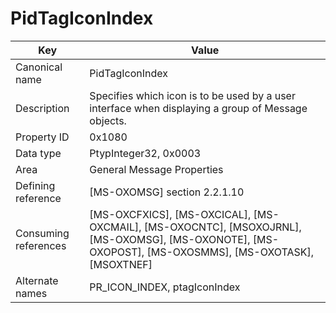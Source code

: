 # PidTagIconIndex

| Key | Value |
|---|---|
| Canonical name | PidTagIconIndex |
| Description | Specifies which icon is to be used by a user interface when displaying a group of Message objects. |
| Property ID | 0x1080 |
| Data type | PtypInteger32, 0x0003 |
| Area | General Message Properties |
| Defining reference | [MS-OXOMSG] section 2.2.1.10 |
| Consuming references | [MS-OXCFXICS], [MS-OXCICAL], [MS-OXCMAIL], [MS-OXOCNTC], [MSOXOJRNL], [MS-OXOMSG], [MS-OXONOTE], [MS-OXOPOST], [MS-OXOSMMS], [MS-OXOTASK], [MSOXTNEF] |
| Alternate names | PR_ICON_INDEX, ptagIconIndex |

